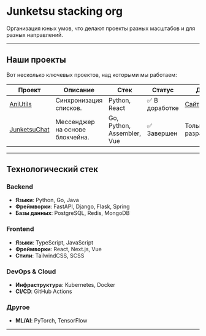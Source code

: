 # Junketsu stacking org

Организация юных умов, что делают проекты разных масштабов и для разных направлений. 

---

## Наши проекты  

Вот несколько ключевых проектов, над которыми мы работаем:  

| Проект | Описание | Стек | Статус | Доступ | 
|--------|----------|------|--------|--------|  
| [AniUtils](https://github.com/org/project1) | Синхронизация списков. | Python, React | ✅ В доработке | [Сайт]() 
| [JunketsuChat](https://github.com/org/project2) | Мессенджер на основе блокчейна. | Go, Python, Assembler, Vue | ✅ Завершен | Только для разработчиков 

---

## Технологический стек   

### Backend  
- **Языки**: Python, Go, Java   
- **Фреймворки**: FastAPI, Django, Flask, Spring  
- **Базы данных**: PostgreSQL, Redis, MongoDB  

### Frontend  
- **Языки**: TypeScript, JavaScript  
- **Фреймворки**: React, Next.js, Vue  
- **Стили**: TailwindCSS, SCSS  

### DevOps & Cloud  
- **Инфраструктура**: Kubernetes, Docker    
- **CI/CD**: GitHub Actions 

### Другое    
- **ML/AI**: PyTorch, TensorFlow  

---  
